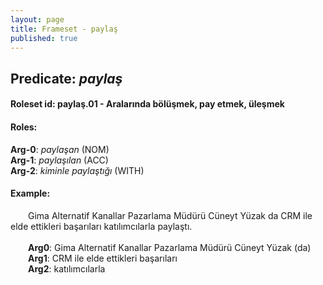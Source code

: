 ```yaml
---
layout: page
title: Frameset - paylaş
published: true
---
```

<h2>Predicate: <i>paylaş</i></h2>
<h4>Roleset id: paylaş.01 - Aralarında bölüşmek, pay etmek, üleşmek<br>
<h4>Roles:</h4>
<b>Arg-0</b>: <i>paylaşan</i>  (NOM) <br>
<b>Arg-1</b>: <i>paylaşılan</i>  (ACC) <br>
<b>Arg-2</b>: <i>kiminle paylaştığı</i>  (WITH) <br>
<h4>Example:</h4>
&emsp;&emsp;Gima Alternatif Kanallar Pazarlama Müdürü Cüneyt Yüzak da CRM ile elde ettikleri başarıları katılımcılarla paylaştı.<br><br>
&emsp;&emsp;<b>Arg0</b>:  Gima Alternatif Kanallar Pazarlama Müdürü Cüneyt Yüzak (da)<br>
&emsp;&emsp;<b>Arg1</b>:  CRM ile elde ettikleri başarıları<br>
&emsp;&emsp;<b>Arg2</b>:  katılımcılarla<br>

